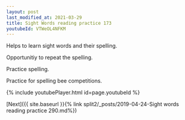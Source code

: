 ```yaml
---
layout: post
last_modified_at: 2021-03-29
title: Sight Words reading practice 173
youtubeId: VTWeOL4NFKM
---
```

 
 
Helps to learn sight words and their spelling.

Opportunitiy to repeat the spelling. 

Practice spelling. 
 
Practice for spelling bee competitions. 
 
{% include youtubePlayer.html id=page.youtubeId %}
 
 

[Next]({{ site.baseurl }}{% link  split2/_posts/2019-04-24-Sight words reading practice 290.md%})
 
